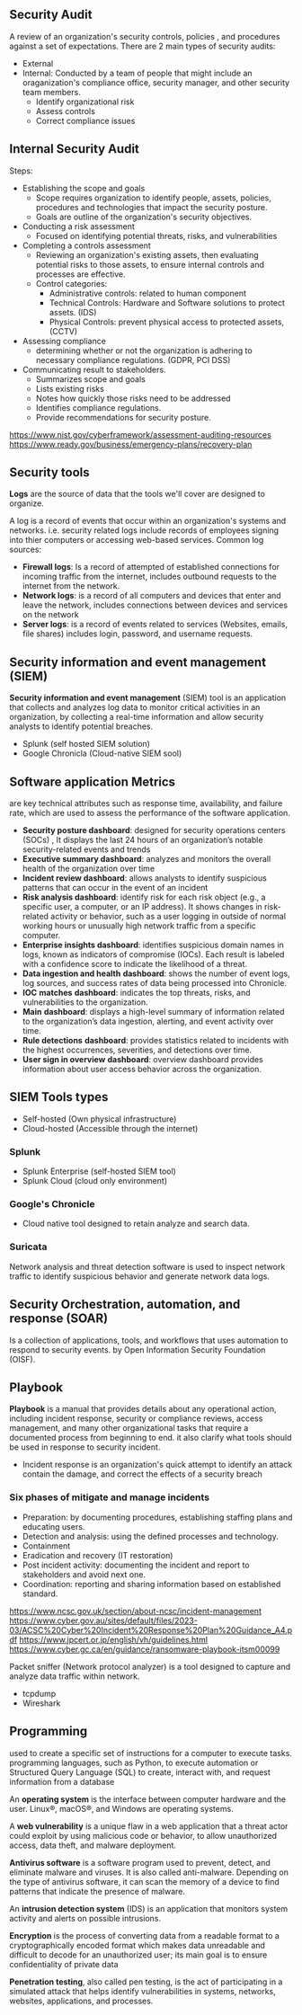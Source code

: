 
## Security Audit
A review of an organization's security controls, policies , and procedures against a set of expectations.
There are 2 main types of security audits:
- External
- Internal: Conducted by a team of people that might include an oraganization's compliance office, security manager, and other security team members.
	- Identify organizational risk
	- Assess controls
	- Correct compliance issues
## Internal Security Audit
Steps:
- Establishing the scope and goals
	- Scope requires organization to identify people, assets, policies, procedures and technologies that impact the security posture.
	- Goals are outline of the organization's security objectives.
- Conducting a risk assessment
	- Focused on identifying potential threats, risks, and vulnerabilities
- Completing a controls assessment
	- Reviewing an organization's existing assets, then evaluating potential risks to those assets, to ensure internal controls and processes are effective.
	- Control categories:
		- Administrative controls: related to human component
		- Technical Controls: Hardware and Software solutions to protect assets. (IDS)
		- Physical Controls: prevent physical access to protected assets, (CCTV)
- Assessing compliance
	- determining whether or not the organization is adhering to necessary compliance regulations. (GDPR, PCI DSS)
- Communicating result to stakeholders.
	- Summarizes scope and goals
	- Lists existing risks
	- Notes how quickly those risks need to be addressed
	- Identifies compliance regulations.
	- Provide recommendations for security posture.

https://www.nist.gov/cyberframework/assessment-auditing-resources
https://www.ready.gov/business/emergency-plans/recovery-plan

## Security tools

**Logs** are the source of data that the tools we'll cover are designed to organize.

A log is a record of events that occur within an organization's systems and networks.
i.e. security related logs include records of employees signing into thier computers or accessing web-based services.
Common log sources:
- **Firewall logs**: Is a record of attempted of established connections for incoming traffic from the internet, includes outbound requests to the internet from the network.
- **Network logs**: is a record of all computers and devices that enter and leave the network, includes connections between devices and services on the network
- **Server logs**: is a record of events related to services (Websites, emails, file shares) includes login, password, and username requests.

## Security information and event management (SIEM)
**Security information and event management** (SIEM) tool is an application that collects and analyzes log data to monitor critical activities in an organization, by collecting a real-time information and allow security analysts to identify potential breaches.
- Splunk (self hosted SIEM solution)
- Google Chronicla (Cloud-native SIEM sool)

## Software application Metrics
are key technical attributes such as response time, availability, and failure rate, which are used to assess the performance of the software application.

-  **Security posture dashboard**: designed for security operations centers (SOCs) , It displays the last 24 hours of an organization’s notable security-related events and trends
-  **Executive summary dashboard**: analyzes and monitors the overall health of the organization over time
-  **Incident review dashboard**: allows analysts to identify suspicious patterns that can occur in the event of an incident
-  **Risk analysis dashboard**: identify risk for each risk object (e.g., a specific user, a computer, or an IP address). It shows changes in risk-related activity or behavior, such as a user logging in outside of normal working hours or unusually high network traffic from a specific computer.
-  **Enterprise insights dashboard**: identifies suspicious domain names in logs, known as indicators of compromise (IOCs). Each result is labeled with a confidence score to indicate the likelihood of a threat.
-  **Data ingestion and health** **dashboard**: shows the number of event logs, log sources, and success rates of data being processed into Chronicle.
-  **IOC** **matches** **dashboard**: indicates the top threats, risks, and vulnerabilities to the organization.
-  **Main** **dashboard**: displays a high-level summary of information related to the organization’s data ingestion, alerting, and event activity over time.
- **Rule detections** **dashboard**: provides statistics related to incidents with the highest occurrences, severities, and detections over time.
-  **User sign in overview** **dashboard**: overview dashboard provides information about user access behavior across the organization.

## SIEM Tools types
- Self-hosted (Own physical infrastructure)
- Cloud-hosted (Accessible through the internet)

### Splunk
- Splunk Enterprise (self-hosted SIEM tool)
- Splunk Cloud (cloud only environment)
### Google's Chronicle
- Cloud native tool designed to retain analyze and search data.
###  Suricata
Network analysis and threat detection software is used to inspect network traffic to identify suspicious behavior and generate network data logs.

## Security Orchestration, automation,  and response (SOAR)
Is a collection of applications, tools, and workflows that uses automation to respond to security events. by Open Information Security Foundation (OISF).

## Playbook
**Playbook** is a manual that provides details about any operational action, including incident response, security or compliance reviews, access management, and many other organizational tasks that require a documented process from beginning to end.
it also clarify what tools should be used in response to security incident.

- Incident response is an organization's quick attempt to identify an attack contain the damage, and correct the effects of a security breach
### Six phases of mitigate and manage incidents
- Preparation: by documenting procedures, establishing staffing plans and educating users.
- Detection and analysis: using the defined processes and technology.
- Containment
- Eradication and recovery (IT restoration)
- Post incident activity: documenting the incident and report to stakeholders and avoid next one.
- Coordination: reporting and sharing information based on established standard.

https://www.ncsc.gov.uk/section/about-ncsc/incident-management
https://www.cyber.gov.au/sites/default/files/2023-03/ACSC%20Cyber%20Incident%20Response%20Plan%20Guidance_A4.pdf
https://www.jpcert.or.jp/english/vh/guidelines.html
https://www.cyber.gc.ca/en/guidance/ransomware-playbook-itsm00099

Packet sniffer (Network protocol analyzer) is a tool designed to capture and analyze data traffic within network.
- tcpdump
- Wireshark

## Programming
used to create a specific set of instructions for a computer to execute tasks.
programming languages, such as Python, to execute automation or Structured Query Language (SQL) to create, interact with, and request information from a database

An **operating system** is the interface between computer hardware and the user. Linux®, macOS®, and Windows are operating systems.

A **web vulnerability** is a unique flaw in a web application that a threat actor could exploit by using malicious code or behavior, to allow unauthorized access, data theft, and malware deployment.

**Antivirus software** is a software program used to prevent, detect, and eliminate malware and viruses. It is also called anti-malware. Depending on the type of antivirus software, it can scan the memory of a device to find patterns that indicate the presence of malware.

An **intrusion detection system** (IDS) is an application that monitors system activity and alerts on possible intrusions.

**Encryption** is the process of converting data from a readable format to a cryptographically encoded format which makes data unreadable and difficult to decode for an unauthorized user; its main goal is to ensure confidentiality of private data

**Penetration testing**, also called pen testing, is the act of participating in a simulated attack that helps identify vulnerabilities in systems, networks, websites, applications, and processes.
